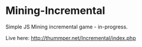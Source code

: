 # Mining-Incremental
Simple JS Mining incremental game - in-progress. 

Live here: http://thummper.net/Incremental/index.php
